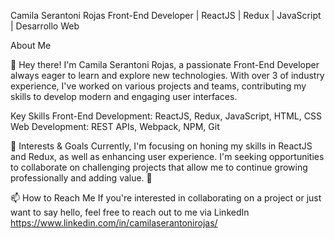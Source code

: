 Camila Serantoni Rojas
Front-End Developer | ReactJS | Redux | JavaScript | Desarrollo Web

About Me

 👋 Hey there! I'm Camila Serantoni Rojas, a passionate Front-End Developer always eager to learn and explore new technologies. With over 3 of industry experience,
I've worked on various projects and teams, contributing my skills to develop modern and engaging user interfaces.

Key Skills
Front-End Development: ReactJS, Redux, JavaScript, HTML, CSS
Web Development: REST APIs, Webpack, NPM, Git


🌱 Interests & Goals
 Currently, I'm focusing on honing my skills in ReactJS and Redux, as well as enhancing user experience. 
 I'm seeking opportunities to collaborate on challenging projects that allow me to continue growing professionally and adding value. 💞️

📫 How to Reach Me
If you're interested in collaborating on a project or just want to say hello, feel free to reach out to me via LinkedIn  https://www.linkedin.com/in/camilaserantonirojas/
 


